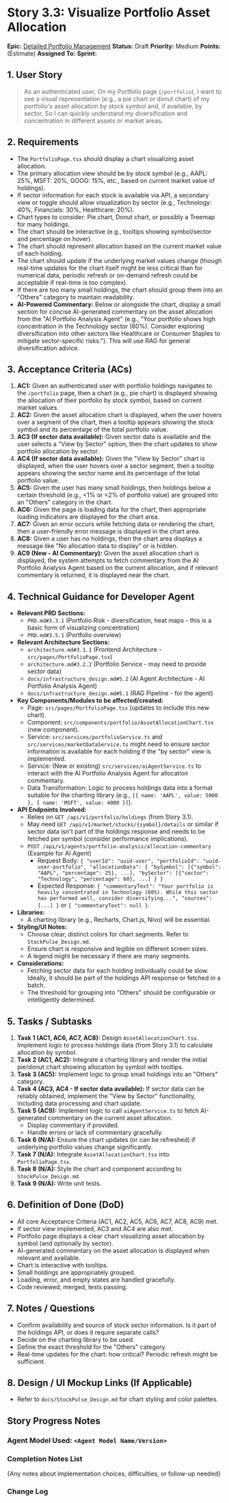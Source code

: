 # Story 3.3: Visualize Portfolio Asset Allocation

**Epic:** [Detailed Portfolio Management](../epic-3.md)
**Status:** Draft
**Priority:** Medium
**Points:** (Estimate)
**Assigned To:** 
**Sprint:** 

## 1. User Story

> As an authenticated user,
> On my Portfolio page (`/portfolio`),
> I want to see a visual representation (e.g., a pie chart or donut chart) of my portfolio's asset allocation by stock symbol and, if available, by sector,
> So I can quickly understand my diversification and concentration in different assets or market areas.

## 2. Requirements

*   The `PortfolioPage.tsx` should display a chart visualizing asset allocation.
*   The primary allocation view should be by stock symbol (e.g., AAPL: 25%, MSFT: 20%, GOOG: 15%, etc., based on current market value of holdings).
*   If sector information for each stock is available via API, a secondary view or toggle should allow visualization by sector (e.g., Technology: 40%, Financials: 30%, Healthcare: 20%).
*   Chart types to consider: Pie chart, Donut chart, or possibly a Treemap for many holdings.
*   The chart should be interactive (e.g., tooltips showing symbol/sector and percentage on hover).
*   The chart should represent allocation based on the current market value of each holding.
*   The chart should update if the underlying market values change (though real-time updates for the chart itself might be less critical than for numerical data, periodic refresh or on-demand refresh could be acceptable if real-time is too complex).
*   If there are too many small holdings, the chart should group them into an "Others" category to maintain readability.
*   **AI-Powered Commentary:** Below or alongside the chart, display a small section for concise AI-generated commentary on the asset allocation from the "AI Portfolio Analysis Agent" (e.g., "Your portfolio shows high concentration in the Technology sector (60%). Consider exploring diversification into other sectors like Healthcare or Consumer Staples to mitigate sector-specific risks."). This will use RAG for general diversification advice.

## 3. Acceptance Criteria (ACs)

1.  **AC1:** Given an authenticated user with portfolio holdings navigates to the `/portfolio` page, then a chart (e.g., pie chart) is displayed showing the allocation of their portfolio by stock symbol, based on current market values.
2.  **AC2:** Given the asset allocation chart is displayed, when the user hovers over a segment of the chart, then a tooltip appears showing the stock symbol and its percentage of the total portfolio value.
3.  **AC3 (If sector data available):** Given sector data is available and the user selects a "View by Sector" option, then the chart updates to show portfolio allocation by sector.
4.  **AC4 (If sector data available):** Given the "View by Sector" chart is displayed, when the user hovers over a sector segment, then a tooltip appears showing the sector name and its percentage of the total portfolio value.
5.  **AC5:** Given the user has many small holdings, then holdings below a certain threshold (e.g., <1% or <2% of portfolio value) are grouped into an "Others" category in the chart.
6.  **AC6:** Given the page is loading data for the chart, then appropriate loading indicators are displayed for the chart area.
7.  **AC7:** Given an error occurs while fetching data or rendering the chart, then a user-friendly error message is displayed in the chart area.
8.  **AC8:** Given a user has no holdings, then the chart area displays a message like "No allocation data to display" or is hidden.
9.  **AC9 (New - AI Commentary):** Given the asset allocation chart is displayed, the system attempts to fetch commentary from the AI Portfolio Analysis Agent based on the current allocation, and if relevant commentary is returned, it is displayed near the chart.

## 4. Technical Guidance for Developer Agent

*   **Relevant PRD Sections:**
    *   `PRD.md#3.3.1` (Portfolio Risk - diversification, heat maps - this is a basic form of visualizing concentration)
    *   `PRD.md#3.5.1` (Portfolio overview)
*   **Relevant Architecture Sections:**
    *   `architecture.md#3.1.1` (Frontend Architecture - `src/pages/PortfolioPage.tsx`)
    *   `architecture.md#3.2.2` (Portfolio Service - may need to provide sector data)
    *   `docs/infrastructure_design.md#5.2` (AI Agent Architecture - AI Portfolio Analysis Agent)
    *   `docs/infrastructure_design.md#5.1` (RAG Pipeline - for the agent)
*   **Key Components/Modules to be affected/created:**
    *   Page: `src/pages/PortfolioPage.tsx` (updates to include this new chart).
    *   Component: `src/components/portfolio/AssetAllocationChart.tsx` (new component).
    *   Service: `src/services/portfolioService.ts` and `src/services/marketDataService.ts` might need to ensure sector information is available for each holding if the "by sector" view is implemented.
    *   Service: (New or existing) `src/services/aiAgentService.ts` to interact with the AI Portfolio Analysis Agent for allocation commentary.
    *   Data Transformation: Logic to process holdings data into a format suitable for the charting library (e.g., `[{ name: 'AAPL', value: 5000 }, { name: 'MSFT', value: 4000 }]`).
*   **API Endpoints Involved:**
    *   Relies on `GET /api/v1/portfolio/holdings` (from Story 3.1).
    *   May need `GET /api/v1/market/stocks/{symbol}/details` or similar if sector data isn't part of the holdings response and needs to be fetched per symbol (consider performance implications).
    *   `POST /api/v1/agents/portfolio-analysis/allocation-commentary` (Example for AI Agent)
        *   Request Body: `{ "userId": "uuid-user", "portfolioId": "uuid-user-portfolio", "allocationData": { "bySymbol": [{"symbol": "AAPL", "percentage": 25}, ...], "bySector": [{"sector": "Technology", "percentage": 60}, ...] } }`
        *   Expected Response: `{ "commentaryText": "Your portfolio is heavily concentrated in Technology (60%). While this sector has performed well, consider diversifying...", "sources": [...] }` or `{ "commentaryText": null }`.
*   **Libraries:**
    *   A charting library (e.g., Recharts, Chart.js, Nivo) will be essential.
*   **Styling/UI Notes:**
    *   Choose clear, distinct colors for chart segments. Refer to `StockPulse_Design.md`.
    *   Ensure chart is responsive and legible on different screen sizes.
    *   A legend might be necessary if there are many segments.
*   **Considerations:**
    *   Fetching sector data for each holding individually could be slow. Ideally, it should be part of the holdings API response or fetched in a batch.
    *   The threshold for grouping into "Others" should be configurable or intelligently determined.

## 5. Tasks / Subtasks

1.  **Task 1 (AC1, AC6, AC7, AC8):** Design `AssetAllocationChart.tsx`. Implement logic to process holdings data (from Story 3.1) to calculate allocation by symbol.
2.  **Task 2 (AC1, AC2):** Integrate a charting library and render the initial pie/donut chart showing allocation by symbol with tooltips.
3.  **Task 3 (AC5):** Implement logic to group small holdings into an "Others" category.
4.  **Task 4 (AC3, AC4 - If sector data available):** If sector data can be reliably obtained, implement the "View by Sector" functionality, including data processing and chart update.
5.  **Task 5 (AC9):** Implement logic to call `aiAgentService.ts` to fetch AI-generated commentary on the current asset allocation.
    *   Display commentary if provided.
    *   Handle errors or lack of commentary gracefully.
6.  **Task 6 (N/A):** Ensure the chart updates (or can be refreshed) if underlying portfolio values change significantly.
7.  **Task 7 (N/A):** Integrate `AssetAllocationChart.tsx` into `PortfolioPage.tsx`.
8.  **Task 8 (N/A):** Style the chart and component according to `StockPulse_Design.md`.
9.  **Task 9 (N/A):** Write unit tests.

## 6. Definition of Done (DoD)

*   All core Acceptance Criteria (AC1, AC2, AC5, AC6, AC7, AC8, AC9) met.
*   If sector view implemented, AC3 and AC4 are also met.
*   Portfolio page displays a clear chart visualizing asset allocation by symbol (and optionally by sector).
*   AI-generated commentary on the asset allocation is displayed when relevant and available.
*   Chart is interactive with tooltips.
*   Small holdings are appropriately grouped.
*   Loading, error, and empty states are handled gracefully.
*   Code reviewed, merged, tests passing.

## 7. Notes / Questions

*   Confirm availability and source of stock sector information. Is it part of the holdings API, or does it require separate calls?
*   Decide on the charting library to be used.
*   Define the exact threshold for the "Others" category.
*   Real-time updates for the chart: how critical? Periodic refresh might be sufficient.

## 8. Design / UI Mockup Links (If Applicable)

*   Refer to `docs/StockPulse_Design.md` for chart styling and color palettes.

## Story Progress Notes

### Agent Model Used: `<Agent Model Name/Version>`

### Completion Notes List

{Any notes about implementation choices, difficulties, or follow-up needed}

### Change Log 